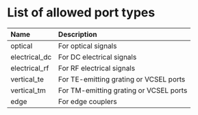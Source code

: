 # List of allowed port types

| **Name**      | **Description**                        |
|:--------------|:---------------------------------------|
| optical       | For optical signals                    |
| electrical_dc | For DC electrical signals              |
| electrical_rf | For RF electrical signals              |
| vertical_te   | For TE-emitting grating or VCSEL ports |
| vertical_tm   | For TM-emitting grating or VCSEL ports |
| edge          | For edge couplers                      |
